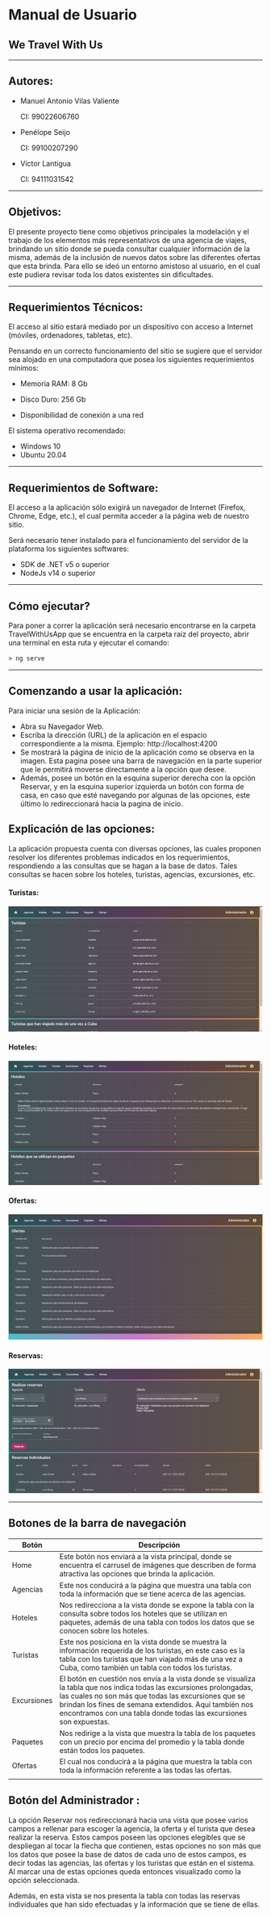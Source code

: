 # Manual de Usuario

## We Travel With Us

------

## Autores:

- Manuel Antonio Vilas Valiente 

  CI: 99022606760

- Penélope Seijo 

   CI: 99100207290

- Víctor Lantigua 

   CI: 94111031542

------

## Objetivos:

El presente proyecto tiene como objetivos principales la  modelación y el trabajo de los elementos más representativos de una agencia de viajes, brindando un sitio donde se pueda consultar cualquier información de la misma, además de la inclusión de nuevos datos sobre las diferentes ofertas que esta brinda. Para ello se ideó un entorno amistoso al usuario, en el cual este pudiera revisar toda los datos existentes sin dificultades.

------

## Requerimientos Técnicos:

El acceso al sitio estará mediado por un dispositivo con acceso a Internet (móviles, ordenadores, tabletas, etc).

Pensando en un correcto funcionamiento del sitio se sugiere que el servidor sea alojado en una computadora que posea los siguientes requerimientos mínimos:

- Memoria RAM: 8 Gb

- Disco Duro: 256 Gb

- Disponibilidad de conexión a una red

El sistema operativo recomendado:

- Windows 10
- Ubuntu 20.04

------

## Requerimientos de Software:

El acceso a la aplicación sólo exigirá un navegador de Internet (Firefox, Chrome, Edge, etc.), el cual permita acceder a la página web de nuestro sitio.

Será necesario tener instalado para el funcionamiento del servidor de la plataforma los siguientes softwares:

- SDK de .NET v5 o superior 
- NodeJs v14 o superior

------

## Cómo ejecutar?

Para poner a correr la aplicación será necesario encontrarse en la carpeta TravelWithUsApp que se encuentra en la carpeta raíz del proyecto, abrir una terminal en esta ruta y ejecutar el comando:

```asp
> ng serve 
```

------
## Comenzando a usar la aplicación:
Para iniciar una sesión de la Aplicación:  

- Abra su Navegador Web.
- Escriba la dirección (URL) de la aplicación en el espacio correspondiente a la misma. Ejemplo: http://localhost:4200 
-  Se mostrará la página de inicio de la aplicación como se observa en la imagen. Esta pagina posee una barra de navegación en la parte superior que le permitirá moverse directamente a la opción que desee.
- Además, posee un botón en la esquina superior derecha con la opción Reservar, y en la esquina superior izquierda un botón con forma de casa, en caso que esté navegando por algunas de las opciones, este último lo redireccionará hacia la pagina de inicio.


## Explicación de las opciones:

La aplicación propuesta cuenta con diversas opciones, las cuales proponen resolver los diferentes problemas indicados en los requerimientos, respondiendo a las consultas que se hagan a la base de datos. Tales consultas se hacen sobre los hoteles, turistas, agencias, excursiones, etc. 

#### Turistas:

![](.\turistas.png)


#### Hoteles:

![](.\hoteles.png)

#### Ofertas:

![](.\ofertas.png)

#### Reservas:

![](.\reservas.png)

------

## Botones de la barra de navegación

| Botón       | Descripción                                                  |
| ----------- | ------------------------------------------------------------ |
| Home        | Este botón nos enviará a la vista principal, donde se encuentra el carrusel de imágenes que describen de forma atractiva las opciones que brinda la aplicación. |
| Agencias    | Este nos conducirá a la página que muestra una tabla con toda la información que se tiene acerca de las agencias. |
| Hoteles     | Nos redirecciona a la vista donde se expone la tabla con la consulta sobre todos los hoteles que se utilizan en paquetes, además de una tabla con  todos los datos que se conocen sobre los hoteles. |
| Turistas    | Este nos posiciona en la vista donde se muestra la información requerida de los turistas, en este caso es la tabla con los turistas que han viajado más de una vez a Cuba, como también un tabla con todos los turistas. |
| Excursiones | El botón en cuestión nos envía a la vista donde se visualiza la tabla que nos indica todas las excursiones prolongadas, las cuales no son más que todas las excursiones que se brindan los fines de semana extendidos. Aquí también nos encontramos con una tabla donde todas las excursiones son expuestas. |
| Paquetes    | Nos redirige a la vista que muestra la tabla de los paquetes con un precio por encima del promedio y la tabla donde están todos los paquetes. |
| Ofertas     | El cual nos conducirá a la página que muestra la tabla con toda la información referente a las todas las ofertas. |
|             |                                                              |


## Botón del Administrador :

La opción Reservar nos redireccionará hacia una vista que posee varios campos a rellenar para escoger la agencia, la oferta y el turista que desea realizar la reserva. Estos campos poseen las opciones elegibles que se despliegan al tocar la flecha que contienen, estas opciones no son más que los datos que posee la base de datos de cada uno de estos campos, es decir todas las agencias, las ofertas y los turistas que están en el sistema. Al marcar una de estas opciones queda entonces visualizado como la opción seleccionada. 

Además, en esta vista se nos presenta la tabla con todas las reservas individuales que han sido efectuadas y la información que se tiene de ellas.




